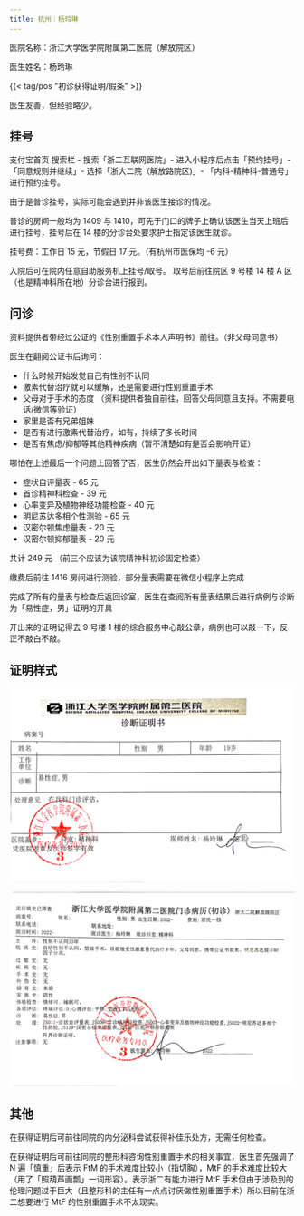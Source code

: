 ```yaml
---
title: 杭州｜杨玲琳
---
```


医院名称：浙江大学医学院附属第二医院（解放院区）

医生姓名：杨玲琳

{{< tag/pos "初诊获得证明/假条" >}}

医生友善，但经验略少。

## 挂号

支付宝首页 搜索栏 - 搜索「浙二互联网医院」- 进入小程序后点击「预约挂号」-「同意规则并继续」- 选择「浙大二院（解放路院区)」- 「内科-精神科-普通号」进行预约挂号。

由于是普诊挂号，实际可能会遇到并非该医生接诊的情况。

普诊的房间一般均为 1409 与 1410，可先于门口的牌子上确认该医生当天上班后进行挂号，挂号后在 14 楼的分诊台处要求护士指定该医生就诊。

挂号费：工作日 15 元，节假日 17 元。（有杭州市医保均 -6 元）

入院后可在院内任意自助服务机上挂号/取号。
取号后前往院区 9 号楼 14 楼 A 区（也是精神科所在地）分诊台进行报到。

## 问诊

资料提供者带经过公证的《性别重置手术本人声明书》前往。（非父母同意书）

医生在翻阅公证书后询问：

- 什么时候开始发觉自己有性别不认同
- 激素代替治疗就可以缓解，还是需要进行性别重置手术
- 父母对于手术的态度 （资料提供者独自前往，回答父母同意且支持。不需要电话/微信等验证）
- 家里是否有兄弟姐妹
- 是否有进行激素代替治疗，如有，持续了多长时间
- 是否有焦虑/抑郁等其他精神疾病（暂不清楚如有是否会影响开证）

哪怕在上述最后一个问题上回答了否，医生仍然会开出如下量表与检查：

- 症状自评量表 - 65 元
- 首诊精神科检查 - 39 元
- 心率变异及植物神经功能检查 - 40 元
- 明尼苏达多相个性测验 - 65 元
- 汉密尔顿焦虑量表 - 20 元
- 汉密尔顿抑郁量表 - 20 元

共计 249 元 （前三个应该为该院精神科初诊固定检查）

缴费后前往 1416 房间进行测验，部分量表需要在微信小程序上完成

完成了所有的量表与检查后返回诊室，医生在查阅所有量表结果后进行病例与诊断为「易性症，男」证明的开具

开出来的证明记得去 9 号楼 1 楼的综合服务中心敲公章，病例也可以敲一下，反正不敲白不敲。

## 证明样式

![image0](image0.jpg)

![image1](image1.jpg)

## 其他

在获得证明后可前往同院的内分泌科尝试获得补佳乐处方，无需任何检查。

在获得证明后可前往同院的整形科咨询性别重置手术的相关事宜，医生首先强调了 N 遍「慎重」后表示 FtM 的手术难度比较小（指切胸），MtF 的手术难度比较大（用了「照葫芦画瓢」一词形容）。表示浙二有能力进行 MtF 手术但由于涉及到的伦理问题过于巨大（且整形科的主任有一点点讨厌做性别重置手术）所以目前在浙二想要进行 MtF 的性别重置手术不太现实。
